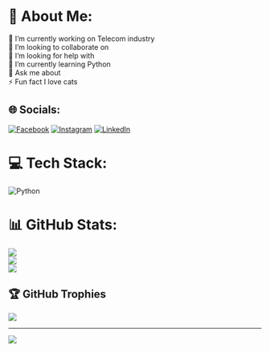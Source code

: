 # 💫 About Me:
🔭 I’m currently working on Telecom industry<br>👯 I’m looking to collaborate on<br>🤝 I’m looking for help with<br>🌱 I’m currently learning Python<br>💬 Ask me about<br>⚡ Fun fact I love cats


## 🌐 Socials:
[![Facebook](https://img.shields.io/badge/Facebook-%231877F2.svg?logo=Facebook&logoColor=white)](https://facebook.com/https://www.facebook.com/LoayzYounis) [![Instagram](https://img.shields.io/badge/Instagram-%23E4405F.svg?logo=Instagram&logoColor=white)](https://instagram.com/loay_younis) [![LinkedIn](https://img.shields.io/badge/LinkedIn-%230077B5.svg?logo=linkedin&logoColor=white)](https://linkedin.com/in/lzy221) 

# 💻 Tech Stack:
![Python](https://img.shields.io/badge/python-3670A0?style=for-the-badge&logo=python&logoColor=ffdd54)
# 📊 GitHub Stats:
![](https://github-readme-stats.vercel.app/api?username=Loaiyounis&theme=dark&hide_border=false&include_all_commits=false&count_private=false)<br/>
![](https://github-readme-streak-stats.herokuapp.com/?user=Loaiyounis&theme=dark&hide_border=false)<br/>
![](https://github-readme-stats.vercel.app/api/top-langs/?username=Loaiyounis&theme=dark&hide_border=false&include_all_commits=false&count_private=false&layout=compact)

## 🏆 GitHub Trophies
![](https://github-profile-trophy.vercel.app/?username=Loaiyounis&theme=radical&no-frame=false&no-bg=true&margin-w=4)

---
[![](https://visitcount.itsvg.in/api?id=Loaiyounis&icon=2&color=0)](https://visitcount.itsvg.in)

